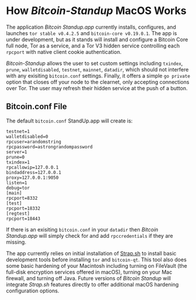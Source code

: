 # How *Bitcoin-Standup* MacOS Works

The application *Bitcoin Standup.app* currently installs, configures, and launches `tor stable v0.4.2.5` and `bitcoin-core v0.19.0.1`. The app is under development, but as it stands will install and configure a Bitcoin Core full node, Tor as a service, and a Tor V3 hidden service controlling each  `rpcport` with native client cookie authentication. 

*Bitcoin-Standup* allows the user to set custom settings including `txindex`, `prune`, `walletdisabled`, `testnet`, `mainnet`, `datadir`, which should not interfere with any exisiting `bitcoin.conf` settings. Finally, it offers a simple `go private` option that closes off your node to the clearnet, only accepting connections over Tor. The user may refresh their hidden service at the push of a button.

## Bitcoin.conf File

The default `bitcoin.conf` StandUp.app will create is:

```
testnet=1
walletdisabled=0
rpcuser=arandomstring
rpcpassword=astrongrandompassword
server=1
prune=0
txindex=1
rpcallowip=127.0.0.1
bindaddress=127.0.0.1
proxy=127.0.0.1:9050
listen=1
debug=tor
[main]
rpcport=8332
[test]
rpcport=18332
[regtest]
rpcport=18443
```

If there is an exisiting `bitcoin.conf` in your `datadir` then *Bitcoin Standup.app* will simply check for and add `rpccredentials` if they are missing. 

The app currently relies on initial installation of [Strap.sh](https://github.com/MikeMcQuaid/strap/) to install basic development tools before installing `tor` and `bitcoin-qt`. This tool also does some basic hardening of your Macintosh including turning on FileVault (the full-disk encryption services offered in macOS), turning on your Mac firewall, and turning off Java. Future versions of *Bitcoin Standup* will integrate *Strap.sh* features directly to offer additional macOS hardening configuration options.